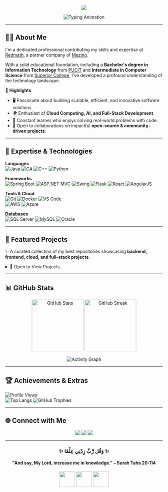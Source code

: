 <!-- Header with Typing Effect -->
<p align="center">
  <img src="https://capsule-render.vercel.app/api?type=waving&color=1E90FF&height=150&section=header&text=Hi,%20I'm%20Hassan%20Raza%20👋&fontSize=30&fontColor=ffffff" />
</p>

<p align="center">
  <img src="https://readme-typing-svg.demolab.com?font=Fira+Code&weight=500&size=20&duration=2000&pause=600&color=1E90FF&center=true&vCenter=true&width=700&lines=IT+Professional+@+Mezino;Contributor+@+Redmath;Java+%26+Spring+Boot+Developer;Innovator+and+Lifelong+Learner;Passionate+about+Knowledge+Sharing" alt="Typing Animation" />
</p>

---

## 👨‍💻 About Me  
I'm a dedicated professional contributing my skills and expertise at [Redmath](https://www.redmath.com/), a partner company of [Mezino](https://www.mezino.com/).  

With a solid educational foundation, including a **Bachelor's degree in Information Technology** from [PUCIT](https://www.pucit.edu.pk/) and **Intermediate in Computer Science** from [Superior College](https://www.superiorcolleges.edu.pk/), I've developed a profound understanding of the technology landscape.  

🌟 **Highlights**:  
- 🖥️ Passionate about building scalable, efficient, and innovative software solutions.  
- 🌍 Enthusiast of **Cloud Computing, AI, and Full-Stack Development**.  
- 🎯 Constant learner who enjoys solving real-world problems with code.  
- 🤝 Open to collaborations on impactful **open-source & community-driven projects**.  

---

## 🔧 Expertise & Technologies  

**Languages**  
![Java](https://img.shields.io/badge/Java-%23ED8B00.svg?style=for-the-badge&logo=openjdk&logoColor=white)
![C#](https://img.shields.io/badge/C%23-%23239120.svg?style=for-the-badge&logo=csharp&logoColor=white)
![C++](https://img.shields.io/badge/C++-%2300599C.svg?style=for-the-badge&logo=cplusplus&logoColor=white)
![Python](https://img.shields.io/badge/Python-%233776AB.svg?style=for-the-badge&logo=python&logoColor=white)

**Frameworks**  
![Spring Boot](https://img.shields.io/badge/SpringBoot-%236DB33F.svg?style=for-the-badge&logo=springboot&logoColor=white)
![ASP.NET MVC](https://img.shields.io/badge/ASP.NET-%235C2D91.svg?style=for-the-badge&logo=.net&logoColor=white)
![Swing](https://img.shields.io/badge/Java%20Swing-%23ED8B00.svg?style=for-the-badge&logo=java&logoColor=white)
![Flask](https://img.shields.io/badge/Flask-%23000000.svg?style=for-the-badge&logo=flask&logoColor=white)
![React](https://img.shields.io/badge/React-%2361DAFB.svg?style=for-the-badge&logo=react&logoColor=black)
![AngularJS](https://img.shields.io/badge/AngularJS-%23DD0031.svg?style=for-the-badge&logo=angularjs&logoColor=white)

**Tools & Cloud**  
![Git](https://img.shields.io/badge/Git-%23F05032.svg?style=for-the-badge&logo=git&logoColor=white)
![Docker](https://img.shields.io/badge/Docker-%232496ED.svg?style=for-the-badge&logo=docker&logoColor=white)
![VS Code](https://img.shields.io/badge/VSCode-%23007ACC.svg?style=for-the-badge&logo=visualstudiocode&logoColor=white)  
![AWS](https://img.shields.io/badge/AWS-%23FF9900.svg?style=for-the-badge&logo=amazonaws&logoColor=white)
![Azure](https://img.shields.io/badge/Azure-%230072C6.svg?style=for-the-badge&logo=microsoftazure&logoColor=white)

**Databases**  
![SQL Server](https://img.shields.io/badge/SQL%20Server-%23CC2927.svg?style=for-the-badge&logo=microsoftsqlserver&logoColor=white)
![MySQL](https://img.shields.io/badge/MySQL-%234479A1.svg?style=for-the-badge&logo=mysql&logoColor=white)
![Oracle](https://img.shields.io/badge/Oracle-%23F00000.svg?style=for-the-badge&logo=oracle&logoColor=white)

---

## 🚀 Featured Projects  

✨ A curated collection of my best repositories showcasing **backend, frontend, cloud, and full-stack projects**.  

<details>
  <summary>📌 Open to View Projects</summary>
  <br/>

<table align="center" width="100%">
  <tr>
    <td align="center" width="50%">
      <a href="https://github.com/Raza023/bank-app">
        <img src="https://github-readme-stats.vercel.app/api/pin/?username=Raza023&repo=bank-app&theme=radical" />
      </a>
      <br/>
      <b>💳 Bank App - Secure banking system with Spring Boot & JWT</b>
    </td>
    <td align="center" width="50%">
      <a href="https://github.com/Raza023/NewsDaily">
        <img src="https://github-readme-stats.vercel.app/api/pin/?username=Raza023&repo=NewsDaily&theme=radical" />
      </a>
      <br/>
      <b>📰 NewsDaily - Real-time news feed app with APIs</b>
    </td>
  </tr>
</table>

<table align="center" width="100%">
  <tr>
    <td align="center" width="50%">
      <a href="https://github.com/Raza023/SpringBoot">
        <img src="https://github-readme-stats.vercel.app/api/pin/?username=Raza023&repo=SpringBoot&theme=radical" />
      </a>
      <br/>
      <b>🌱 SpringBoot - Mini projects & demos with Spring Boot 3.x</b>
    </td>
    <td align="center" width="50%">
      <a href="https://github.com/Raza023/courseshare">
        <img src="https://github-readme-stats.vercel.app/api/pin/?username=Raza023&repo=courseshare&theme=radical" />
      </a>
      <br/>
      <b>📚 CourseShare - Platform for sharing & managing courses</b>
    </td>
  </tr>
</table>

<table align="center" width="100%">
  <tr>
    <td align="center" width="50%">
      <a href="https://github.com/Raza023/QuranReader">
        <img src="https://github-readme-stats.vercel.app/api/pin/?username=Raza023&repo=QuranReader&theme=radical" />
      </a>
      <br/>
      <b>📖 QuranReader - Interactive Quran web app with translations</b>
    </td>
    <td align="center" width="50%">
      <a href="https://github.com/Raza023/Browser">
        <img src="https://github-readme-stats.vercel.app/api/pin/?username=Raza023&repo=Browser&theme=radical" />
      </a>
      <br/>
      <b>🌐 Browser - Lightweight custom-built browser</b>
    </td>
  </tr>
</table>

</details>

---

## 📊 GitHub Stats  

<p align="center">
  <img src="https://github-readme-stats.vercel.app/api?username=Raza023&show_icons=true&count_private=true&hide=prs&theme=radical" alt="GitHub Stats" height="165"/>
  <img src="https://github-readme-streak-stats.herokuapp.com?user=Raza023&theme=radical&hide_border=false" alt="GitHub Streak" height="165"/>
</p>

<p align="center">
  <img src="https://github-readme-activity-graph.vercel.app/graph?username=Raza023&bg_color=141321&color=FF3CAC&line=DD2476&point=F9D423&area=true&hide_border=true" alt="Activity Graph" />
</p>

---

## 🏆 Achievements & Extras  

![Profile Views](https://komarev.com/ghpvc/?username=Raza023&color=blueviolet&style=flat-square)  
![Top Langs](https://github-readme-stats.vercel.app/api/top-langs/?username=Raza023&layout=compact&theme=radical&hide=css,html)
![GitHub Trophies](https://github-profile-trophy.vercel.app/?username=Raza023&theme=radical&no-frame=true&margin-w=15&margin-h=15)  

---

## 🌐 Connect with Me  

<p align="center">
  <a href="https://www.linkedin.com/in/1hassanraza/"><img src="https://img.shields.io/badge/LinkedIn-%230077B5.svg?&style=for-the-badge&logo=linkedin&logoColor=white"/></a>
  <a href="https://linktr.ee/imhraza023"><img src="https://img.shields.io/badge/Website-%23000000.svg?&style=for-the-badge&logo=linktree&logoColor=white"/></a>
  <a href="mailto:imhraza023@gmail.com"><img src="https://img.shields.io/badge/Gmail-%23D14836.svg?&style=for-the-badge&logo=gmail&logoColor=white"/></a>
</p>

---

<h3 align="center">✨ وَقُل رَّبِّ زِدْنِي عِلْمًا ✨</h3>
<h4 align="center">"And say, My Lord, increase me in knowledge." – Surah Taha 20:114</h4>

<p align="center">
  <img src="https://raw.githubusercontent.com/rahulbanerjee26/githubProfileReadmeGenerator/main/gifs/code.gif" width="50">
  <img src="https://raw.githubusercontent.com/rahulbanerjee26/githubProfileReadmeGenerator/main/gifs/handShake.gif" width="50">
  <img src="https://raw.githubusercontent.com/rahulbanerjee26/githubProfileReadmeGenerator/main/gifs/multiTask.gif" width="50">
</p>
